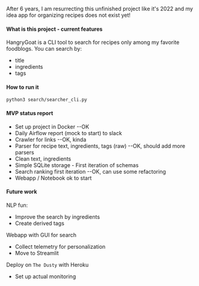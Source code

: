 After 6 years, I am resurrecting this unfinished project like it's 2022 and my idea app for organizing recipes does not exist yet!

#### What is this project - current features

HangryGoat is a CLI tool to search for recipes only among my favorite foodblogs.
You can search by:
- title
- ingredients
- tags


#### How to run it
`python3 search/searcher_cli.py`

#### MVP status report
- Set up project in Docker --OK
- Daily Airflow report (mock to start) to slack 
- Crawler for links --OK, kinda
- Parser for recipe text, ingredients, tags (raw)  --OK, should add more parsers
- Clean text, ingredients
- Simple SQLite storage - First iteration of schemas
- Search ranking first iteration  --OK, can use some refactoring
- Webapp / Notebook ok to start

#### Future work

NLP fun: 
- Improve the search by ingredients 
- Create derived tags

Webapp with GUI for search
- Collect telemetry for personalization
- Move to Streamlit

Deploy on `The Dusty` with Heroku
- Set up actual monitoring

